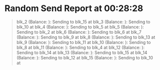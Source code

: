 
# Random Send Report at 00:28:28
> blk_2 (Balance: ): Sending  to blk_15 at 
> blk_3 (Balance: ): Sending  to blk_10 at 
> blk_4 (Balance: ): Sending  to blk_5 at 
> blk_5 (Balance: ): Sending  to blk_2 at 
> blk_6 (Balance: ): Sending  to blk_6 at 
> blk_7 (Balance: ): Sending  to blk_9 at 
> blk_8 (Balance: ): Sending  to blk_13 at 
> blk_9 (Balance: ): Sending  to blk_11 at 
> blk_10 (Balance: ): Sending  to blk_8 at 
> blk_11 (Balance: ): Sending  to blk_4 at 
> blk_12 (Balance: ): Sending  to blk_14 at 
> blk_13 (Balance: ): Sending  to blk_15 at 
> blk_14 (Balance: ): Sending  to blk_12 at 
> blk_15 (Balance: ): Sending  to blk_10 at 
